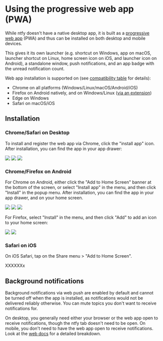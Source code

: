# Using the progressive web app (PWA)
While ntfy doesn't have a native desktop app, it is built as a [progressive web app](https://developer.mozilla.org/en-US/docs/Web/Progressive_web_apps) (PWA)
and thus can be installed on both desktop and mobile devices.

This gives it its own launcher (e.g. shortcut on Windows, app on macOS, launcher shortcut on Linux, home screen icon on iOS, and
launcher icon on Android), a standalone window, push notifications, and an app badge with the unread notification count.

Web app installation is supported on (see [compatibility table](https://caniuse.com/web-app-manifest) for details):

- Chrome on all platforms (Windows/Linux/macOS/Android/iOS)
- Firefox on Android natively, and on Windows/Linux ([via an extension](https://addons.mozilla.org/en-US/firefox/addon/pwas-for-firefox/))
- Edge on Windows
- Safari on macOS/iOS

<!-- TODO: (Q4 2023) Safari 17 / macOS 14 Sonoma supports installable PWAs too -->

## Installation

### Chrome/Safari on Desktop
To install and register the web app via Chrome, click the "install app" icon. After installation, you can find the app in your
app drawer:

<div id="pwa-screenshots-chrome-safari-desktop" class="screenshots">
    <a href="../../static/img/pwa-install.png"><img src="../../static/img/pwa-install.png"/></a>
    <a href="../../static/img/pwa.png"><img src="../../static/img/pwa.png"/></a> 
    <a href="../../static/img/pwa-badge.png"><img src="../../static/img/pwa-badge.png"/></a>
</div>

### Chrome/Firefox on Android
For Chrome on Android, either click the "Add to Home Screen" banner at the bottom of the screen, or select "Install app"
in the menu, and then click "Install" in the popup menu. After installation, you can find the app in your app drawer, 
and on your home screen.

<div id="pwa-screenshots-chrome-android" class="screenshots">
    <a href="../../static/img/pwa-install-chrome-android.jpg"><img src="../../static/img/pwa-install-chrome-android.jpg"/></a>
    <a href="../../static/img/pwa-install-chrome-android-menu.jpg"><img src="../../static/img/pwa-install-chrome-android-menu.jpg"/></a>
    <a href="../../static/img/pwa-install-chrome-android-popup.jpg"><img src="../../static/img/pwa-install-chrome-android-popup.jpg"/></a>
</div>

For Firefox, select "Install" in the menu, and then click "Add" to add an icon to your home screen:

<div id="pwa-screenshots-firefox-android" class="screenshots">
    <a href="../../static/img/pwa-install-firefox-android-menu.jpg"><img src="../../static/img/pwa-install-firefox-android-menu.jpg"/></a>
    <a href="../../static/img/pwa-install-firefox-android-popup.jpg"><img src="../../static/img/pwa-install-firefox-android-popup.jpg"/></a>
</div>

### Safari on iOS
On iOS Safari, tap on the Share menu > "Add to Home Screen".

XXXXXXx

## Background notifications
Background notifications via web push are enabled by default and cannot be turned off when the app is installed, as notifications would
not be delivered reliably otherwise. You can mute topics you don't want to receive notifications for.

On desktop, you generally need either your browser or the web app open to receive notifications, though the ntfy tab doesn't need to be
open. On mobile, you don't need to have the web app open to receive notifications. Look at the [web docs](./web.md#background-notifications)
for a detailed breakdown.
